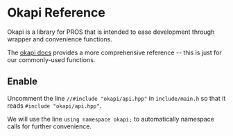 # Okapi Reference

Okapi is a library for PROS that is intended to ease development through wrapper and convenience functions.

The [okapi docs](https://pros.cs.purdue.edu/v5/okapi/index.html) provides a more comprehensive reference -- this is just for our commonly-used functions.

## Enable

Uncomment the line `//#include "okapi/api.hpp"` in `include/main.h` so that it reads `#include "okapi/api.hpp"`.

We will use the line `using namespace okapi;` to automatically namespace calls for further convenience.

